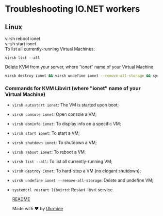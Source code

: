 # Troubleshooting IO.NET workers

## Linux

virsh reboot ionet	
virsh start ionet	
To list all currently-running Virtual Machines:
<!--sec data-title="OS X и Linux" data-id="OSX_Linux_whoami" data-collapse=true ces-->
```
virsh list --all
```
<!--endsec-->
Delete KVM from your server, where "ionet" name of your Virtual Machine
```Bash
virsh destroy ionet && virsh undefine ionet --remove-all-storage && systemctl restart libvirtd
```



### Commands for KVM Libvirt (where "ionet" name of your Virtual Machine)
- `virsh autostart ionet`: The VM is started upon boot;
- `virsh console ionet`: Open console a VM;
- `virsh dominfo ionet`: To display info on a specific VM;
- `virsh start ionet`: To start a VM;
- `virsh shutdown ionet`: To shutdown a VM;
- `virsh reboot ionet`: To reboot a VM;
- `virsh list --all`: To list all currently-running VM;
- `virsh destroy ionet`: To hard-stop a VM (no elegant shutdown);
- `virsh undefine ionet --remove-all-storage`: Delete and undefine VM;
- `systemctl restart libvirtd`: Restart libvrt service.

  [README](README.md)
  
  Made with :heart: by <a href="https://github.com/ukrmine" target="_blank">Ukrmine</a>


